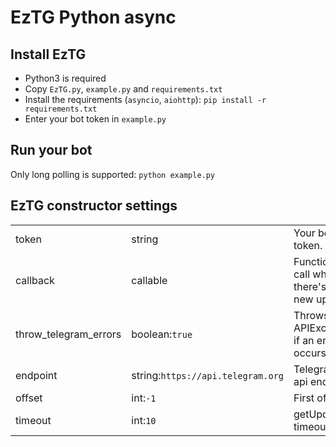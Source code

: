 # EzTG Python async

## Install EzTG
- Python3 is required
- Copy `EzTG.py`, `example.py` and `requirements.txt`
- Install the requirements (`asyncio`, `aiohttp`): `pip install -r requirements.txt`
- Enter your bot token in `example.py`

## Run your bot
Only long polling is supported: `python example.py`

## EzTG constructor settings
|                       	|                                 	|                                                                                     	|
|-----------------------	|---------------------------------	|-------------------------------------------------------------------------------------	|
| token                 	| string                          	| Your bot token.                                                                     	|
| callback              	| callable                        	| Function to call when there's a new update.                                         	|
| throw_telegram_errors 	| boolean:`true`                    	| Throws an APIException if an error occurs.                                          	|
| endpoint              	| string:`https://api.telegram.org` 	| Telegram bot api endpoint.                                                          	|
| offset                	| int:`-1`                          	| First offset.                                                                       	|
| timeout               	| int:`10`                          	| getUpdates timeout.                                                                 	|